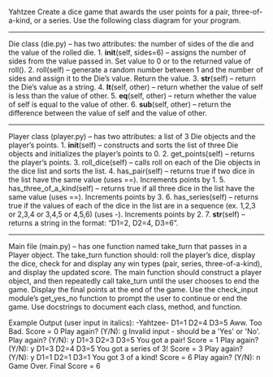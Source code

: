 Yahtzee
Create a dice game that awards the user points for a pair, three-of-a-kind, or a series. Use the
following class diagram for your program.
***
Die class (die.py) – has two attributes: the number of sides of the die and the value of the rolled
die.
      1. __init__(self, sides=6) – assigns the number of sides from the value passed in. Set
      value to 0 or to the returned value of roll().
      2. roll(self) – generate a random number between 1 and the number of sides and assign
      it to the Die’s value. Return the value.
      3. __str__(self) – return the Die’s value as a string.
      4. __lt__(self, other) – return whether the value of self is less than the value of other.
      5. __eq__(self, other) – return whether the value of self is equal to the value of other.
      6. __sub__(self, other) – return the difference between the value of self and the value
      of other.
***
Player class (player.py) – has two attributes: a list of 3 Die objects and the player’s points.
      1. __init__(self) – constructs and sorts the list of three Die objects and initializes the
      player’s points to 0.
      2. get_points(self) – returns the player’s points.
      3. roll_dice(self) – calls roll on each of the Die objects in the dice list and sorts the list.
      4. has_pair(self) – returns true if two dice in the list have the same value (uses ==).
      Increments points by 1.
      5. has_three_of_a_kind(self) – returns true if all three dice in the list have the same
      value (uses ==). Increments points by 3.
      6. has_series(self) – returns true if the values of each of the dice in the list are in a
      sequence (ex. 1,2,3 or 2,3,4 or 3,4,5 or 4,5,6) (uses -). Increments points by 2.
      7. __str__(self) – returns a string in the format: “D1=2, D2=4, D3=6”.
***
Main file (main.py) – has one function named take_turn that passes in a Player object. The
take_turn function should: roll the player’s dice, display the dice, check for and display any win
types (pair, series, three-of-a-kind), and display the updated score. The main function should
construct a player object, and then repeatedly call take_turn until the user chooses to end the
game. Display the final points at the end of the game. Use the check_input module’s
get_yes_no function to prompt the user to continue or end the game. Use docstrings to document
each class, method, and function.



Example Output (user input in italics):
-Yahtzee-
D1=1 D2=4 D3=5
Aww. Too Bad.
Score = 0
Play again? (Y/N):
g
Invalid input - should be a 'Yes'
or 'No'.
Play again? (Y/N):
y
D1=3 D2=3 D3=5
You got a pair!
Score = 1
Play again? (Y/N):
y
D1=3 D2=4 D3=5
You got a series of 3!
Score = 3
Play again? (Y/N):
y
D1=1 D2=1 D3=1
You got 3 of a kind!
Score = 6
Play again? (Y/N):
n
Game Over.
Final Score = 6
